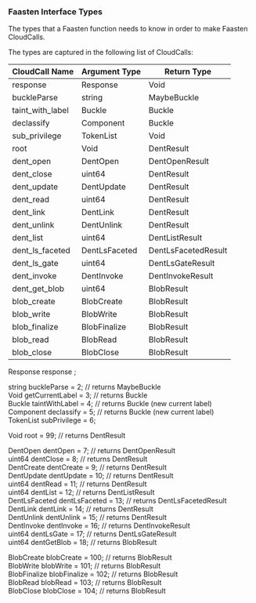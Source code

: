 ### Faasten Interface Types
The types that a Faasten function needs to know in order to make Faasten CloudCalls.

The types are captured in the following list of CloudCalls:

| CloudCall Name   | Argument Type | Return Type    |
|------------------|---------------|----------------|
| response         | Response      | Void           |
| buckleParse      | string        | MaybeBuckle    |
| taint_with_label | Buckle        | Buckle         |
| declassify       | Component     | Buckle         |
| sub_privilege    | TokenList     | Void           |
| root             | Void          | DentResult     |
| dent_open        | DentOpen      | DentOpenResult |
| dent_close       | uint64        | DentResult     |
| dent_update      | DentUpdate    | DentResult     |
| dent_read        | uint64        | DentResult     |
| dent_link        | DentLink      | DentResult     |
| dent_unlink      | DentUnlink    | DentResult     |
| dent_list        | uint64        | DentListResult |
| dent_ls_faceted  | DentLsFaceted | DentLsFacetedResult |
| dent_ls_gate     | uint64        | DentLsGateResult |
| dent_invoke      | DentInvoke    | DentInvokeResult |
| dent_get_blob    | uint64        | BlobResult       |
| blob_create      | BlobCreate    | BlobResult       |
| blob_write       | BlobWrite     | BlobResult       |
| blob_finalize    | BlobFinalize  | BlobResult       |
| blob_read        | BlobRead      | BlobResult       |
| blob_close       | BlobClose     | BlobResult       |


Response response ; 

string buckleParse = 2; // returns MaybeBuckle  
Void getCurrentLabel = 3; // returns Buckle  
Buckle taintWithLabel = 4; // returns Buckle (new current label)  
Component declassify = 5; // returns Buckle (new current label)  
TokenList subPrivilege = 6;  

Void              root           = 99; // returns DentResult  

DentOpen          dentOpen       =  7; // returns DentOpenResult  
uint64            dentClose      =  8; // returns DentResult  
DentCreate        dentCreate     =  9; // returns DentResult  
DentUpdate        dentUpdate     = 10; // returns DentResult  
uint64            dentRead       = 11; // returns DentResult  
uint64            dentList       = 12; // returns DentListResult  
DentLsFaceted     dentLsFaceted  = 13; // returns DentLsFacetedResult  
DentLink          dentLink       = 14; // returns DentResult  
DentUnlink        dentUnlink     = 15; // returns DentResult  
DentInvoke        dentInvoke     = 16; // returns DentInvokeResult  
uint64            dentLsGate     = 17; // returns DentLsGateResult  
uint64            dentGetBlob    = 18; // returns BlobResult  

BlobCreate        blobCreate     = 100; // returns BlobResult  
BlobWrite         blobWrite      = 101; // returns BlobResult  
BlobFinalize      blobFinalize   = 102; // returns BlobResult  
BlobRead          blobRead       = 103;  // returns BlobResult  
BlobClose         blobClose      = 104; // returns BlobResult  
